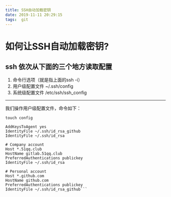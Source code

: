 ```yaml
---
title: SSH自动加载密钥
date: 2019-11-11 20:29:15
tags:  git
---
```


# 如何让SSH自动加载密钥?
## ssh 依次从下面的三个地方读取配置

1. 命令行选项（就是指上面的ssh -i）
2. 用户级配置文件 ~/.ssh/config
3. 系统级配置文件 /etc/ssh/ssh_config

---

我们操作用户级配置文件，命令如下：
```
touch config

AddKeysToAgent yes
IdentityFile ~/.ssh/id_rsa_github
IdentityFile ~/.ssh/id_rsa 

# Company account
Host *.51qq.club
HostName gitlab.51qq.club
PreferredAuthentications publickey
IdentityFile ~/.ssh/id_rsa

# Personal account
Host *.github.com
HostName github.com
PreferredAuthentications publickey
IdentityFile ~/.ssh/id_rsa_github```


